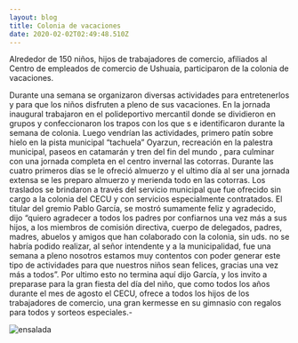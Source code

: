 ```yaml
---
layout: blog
title: Colonia de vacaciones
date: 2020-02-02T02:49:48.510Z
---
```

Alrededor de 150 niños, hijos de trabajadores de comercio, afiliados al Centro de empleados de comercio de Ushuaia, participaron de la colonia de vacaciones.

Durante una semana se organizaron diversas actividades para entretenerlos y para que los niños disfruten a pleno de sus vacaciones. En la jornada inaugural trabajaron en el polideportivo mercantil donde se dividieron en grupos y confeccionaron los trapos con los que s e identificaron durante la semana de colonia.
 Luego vendrían las actividades, primero patín sobre hielo en la pista municipal “tachuela” Oyarzun, recreación en la palestra municipal, paseos en catamarán y tren del fin del mundo , para culminar con una jornada completa en el centro invernal las cotorras.
Durante las cuatro primeros días se le ofreció almuerzo y el ultimo día al ser una jornada extensa se les preparo almuerzo y merienda todo en las cotorras. Los traslados se brindaron a través del servicio municipal que fue ofrecido sin cargo a la colonia del CECU y con servicios especialmente contratados.
El titular del gremio Pablo García, se mostró sumamente feliz y agradecido, dijo “quiero agradecer a todos los padres por confiarnos una vez más a sus hijos, a los miembros de comisión directiva, cuerpo de delegados, padres, madres, abuelos y amigos que han colaborado con la colonia, sin uds. no se habría podido realizar, al señor intendente y a la municipalidad, fue una semana a pleno nosotros estamos muy contentos con poder generar este tipo de actividades para que nuestros niños sean felices, gracias una vez más a todos”.
Por ultimo esto no termina aquí dijo García, y los invito a preparase para la gran fiesta del día del niño, que como todos los años durante el mes de agosto el CECU, ofrece a todos los hijos de los trabajadores de comercio, una gran kermesse en su gimnasio con regalos para todos y sorteos especiales.-

![ensalada](/uploads/colonia_cecu.jpg "tomaco")
